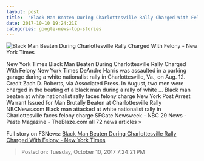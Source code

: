 ```yaml
---
layout: post
title:  "Black Man Beaten During Charlottesville Rally Charged With Felony - New York Times"
date: 2017-10-10 19:24:21Z
categories: google-news-top-stories
---
```


![Black Man Beaten During Charlottesville Rally Charged With Felony - New York Times](https://static01.nyt.com/images/2017/10/10/us/11xp-charlottesville/11xp-charlottesville-facebookJumbo.jpg)

New York Times Black Man Beaten During Charlottesville Rally Charged With Felony New York Times DeAndre Harris was assaulted in a parking garage during a white nationalist rally in Charlottesville, Va., on Aug. 12. Credit Zach D. Roberts, via Associated Press. In August, two men were charged in the beating of a black man during a rally of white ... Black man beaten at white nationalist rally faces felony charge New York Post Arrest Warrant Issued for Man Brutally Beaten at Charlottesville Rally NBCNews.com Black man attacked at white nationalist rally in Charlottesville faces felony charge SFGate Newsweek - NBC 29 News - Paste Magazine - TheBlaze.com all 72 news articles »


Full story on F3News: [Black Man Beaten During Charlottesville Rally Charged With Felony - New York Times](http://www.f3nws.com/n/mKgKf)

> Posted on: Tuesday, October 10, 2017 7:24:21 PM
